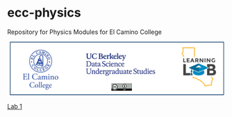 # ecc-physics
Repository for Physics Modules for El Camino College

![img](https://raw.githubusercontent.com/ds-modules/ecc-textbook/refs/heads/main/modules/_static/ecc-header.png)

[Lab 1](https://elcamino.cloudbank.2i2c.cloud/hub/user-redirect/git-pull?repo=https%3A%2F%2Fgithub.com%2Fds-modules%2Fecc-physics&branch=main&urlpath=lab%2Ftree%2Fecc-physics%2FECC_Physics_Import_EDA.ipynb)
